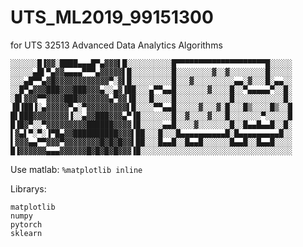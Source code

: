 # UTS_ML2019_99151300
for UTS 32513 Advanced Data Analytics Algorithms 



```
░░░░░░█▐▓▓░████▄▄▄█▀▄▓▓▓▌█░░░░░░░░░░█▀▀▀▀▀▀▀▀▀▀▀▀▀▀▀▀▀▀▀▀█░░░░░
░░░░░▄█▌▀▄▓▓▄▄▄▄▀▀▀▄▓▓▓▓▓▌█░░░░░░░░░█░░░░░░░░▓░░▓░░░░░░░░█░░░░░
░░░▄█▀▀▄▓█▓▓▓▓▓▓▓▓▓▓▓▓▀░▓▌█░░░░░░░░░█░░░▓░░░░░░░░░▄▄░▓░░░█░▄▄░░
░░█▀▄▓▓▓███▓▓▓███▓▓▓▄░░▄▓▐██░░░▄▀▀▄▄█░░░░░░░▓░░░░█░░▀▄▄▄▄▄▀░░█░
░█▌▓▓▓▀▀▓▓▓▓███▓▓▓▓▓▓▓▄▀▓▓▐█░░░█░░░░█░░░░░░░░░░░░█░░░░░░░░░░░█░
▐█▐██▐░▄▓▓▓▓▓▀▄░▀▓▓▓▓▓▓▓▓▓▌█░░░░▀▀▄▄█░░░░░▓░░░▓░█░░░█▒░░░░█▒░░█
█▌███▓▓▓▓▓▓▓▓▐░░▄▓▓███▓▓▓▄▀▐█░░░░░░░█░░▓░░░░▓░░░█░░░░░░░▀░░░░░█
█▐█▓▀░░▀▓▓▓▓▓▓▓▓▓██████▓▓▓▓▐█░░░░░▄▄█░░░░▓░░░░░░░█░░█▄▄█▄▄█░░█░
▌▓▄▌▀░▀░▐▀█▄▓▓██████████▓▓▓▌██░░░█░░░█▄▄▄▄▄▄▄▄▄▄█░█▄▄▄▄▄▄▄▄▄█░░
▌▓▓▓▄▄▀▀▓▓▓▀▓▓▓▓▓▓▓▓█▓█▓█▓▓▌██░░░█▄▄█░░█▄▄█░░░░░░█▄▄█░░█▄▄█░░░░
█▐▓▓▓▓▓▓▄▄▄▓▓▓▓▓▓█▓█▓█▓█▓▓▓▐█░░░░░░░░░░░░░░░░░░░░░░░░░░░░░░░░░░
```

Use matlab: `%matplotlib inline`

Librarys:

```
matplotlib
numpy
pytorch
sklearn
```

